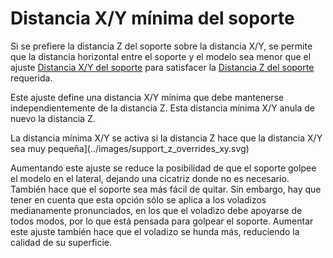 Distancia X/Y mínima del soporte
====
Si se prefiere la distancia Z del soporte sobre la distancia X/Y, se permite que la distancia horizontal entre el soporte y el modelo sea menor que el ajuste [Distancia X/Y del soporte](support_xy_distance.md) para satisfacer la [Distancia Z del soporte](support_z_distance.md) requerida.

Este ajuste define una distancia X/Y mínima que debe mantenerse independientemente de la distancia Z. Esta distancia mínima X/Y anula de nuevo la distancia Z.

La distancia mínima X/Y se activa si la distancia Z hace que la distancia X/Y sea muy pequeña](../images/support_z_overrides_xy.svg)

Aumentando este ajuste se reduce la posibilidad de que el soporte golpee el modelo en el lateral, dejando una cicatriz donde no es necesario. También hace que el soporte sea más fácil de quitar. Sin embargo, hay que tener en cuenta que esta opción sólo se aplica a los voladizos medianamente pronunciados, en los que el voladizo debe apoyarse de todos modos, por lo que está pensada para golpear el soporte. Aumentar este ajuste también hace que el voladizo se hunda más, reduciendo la calidad de su superficie.